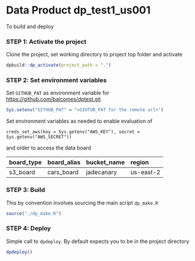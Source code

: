Data Product dp_test1_us001
================

To build and deploy

### STEP 1: Activate the project

Clone the project, set working directory to project top folder and
activate

``` r
dpbuild::dp_activate(project_path = ".")
```

### STEP 2: Set environment variables

Set `GITHUB_PAT` as environment variable for
<https://github.com/balcomes/dptest.git>

``` r
Sys.setenv("GITHUB_PAT" = "<GIHTUB_PAT for the remote url>")
```

Set environment variables as needed to enable evaluation of

`creds_set_aws(key = Sys.getenv("AWS_KEY"), secret = Sys.getenv("AWS_SECRET"))`

and order to access the data board

| board_type | board_alias | bucket_name | region    |
|:-----------|:------------|:------------|:----------|
| s3_board   | cars_board  | jadecanary  | us-east-2 |

### STEP 3: Build

This by convention involves sourcing the main script `dp_make.R`

``` r
source("./dp_make.R")
```

### STEP 4: Deploy

Simple call to `dpdeploy`. By default expects you to be in the project
directory

``` r
dpdeploy()
```

